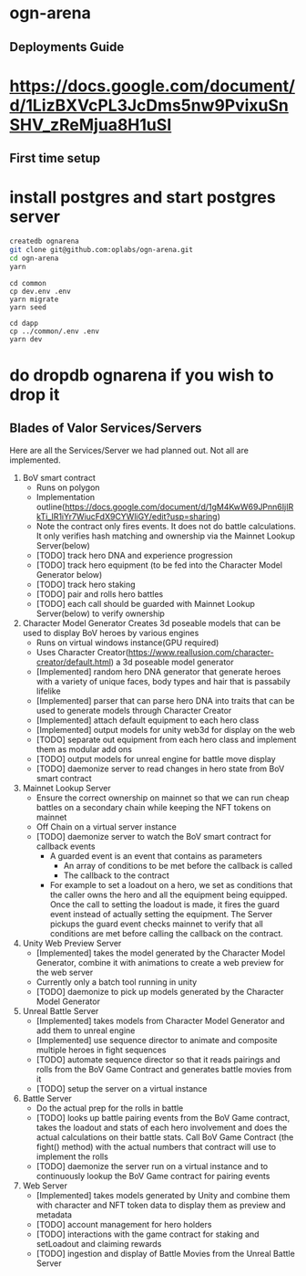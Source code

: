 # ogn-arena


## Deployments Guide

# https://docs.google.com/document/d/1LizBXVcPL3JcDms5nw9PvixuSnSHV_zReMjua8H1uSI


## First time setup

# install postgres and start postgres server

```sh
createdb ognarena 
git clone git@github.com:oplabs/ogn-arena.git
cd ogn-arena 
yarn
```

```start the db
cd common
cp dev.env .env
yarn migrate
yarn seed
```
```start the web site
cd dapp
cp ../common/.env .env
yarn dev

```

# do dropdb ognarena if you wish to drop it


## Blades of Valor Services/Servers

Here are all the Services/Server we had planned out. Not all are implemented.

1. BoV smart contract
	* Runs on polygon
	* Implementation outline(https://docs.google.com/document/d/1gM4KwW69JPnn6IjIRkTi_lR1iYr7WiucFdX9CYWliGY/edit?usp=sharing)
	* Note the contract only fires events. It does not do battle calculations. It only verifies hash matching and ownership via the Mainnet Lookup Server(below)
	* [TODO] track hero DNA and experience progression
	* [TODO] track hero equipment (to be fed into the Character Model Generator below) 
	* [TODO] track hero staking
	* [TODO] pair and rolls hero battles
	* [TODO] each call should be guarded with Mainnet Lookup Server(below) to verify ownership
2. Character Model Generator
	Creates 3d poseable models that can be used to display BoV heroes by various engines
	* Runs on virtual windows instance(GPU required)
	* Uses Character Creator(https://www.reallusion.com/character-creator/default.html) a 3d poseable model generator
	* [Implemented] random hero DNA generator that generate heroes with a variety of unique faces, body types and hair that is passabily lifelike
	* [Implemented] parser that can parse hero DNA into traits that can be used to generate models through Character Creator
	* [Implemented] attach default equipment to each hero class
	* [Implemented] output models for unity web3d for display on the web
	* [TODO] separate out equipment from each hero class and implement them as modular add ons
	* [TODO] output models for unreal engine for battle move display
	* [TODO] daemonize server to read changes in hero state from BoV smart contract
3. Mainnet Lookup Server
	* Ensure the correct ownership on mainnet so that we can run cheap battles on a secondary chain while keeping the NFT tokens on mainnet
	* Off Chain on a virtual server instance
	* [TODO] daemonize server to watch the BoV smart contract for callback events
		- A guarded event is an event that contains as parameters
			* An array of conditions to be met before the callback is called
			* The callback to the contract 
		- For example to set a loadout on a hero, we set as conditions that the caller owns the hero and all the equipment being equipped. Once the call to setting the loadout is made, it fires the guard event instead of actually setting the equipment. The Server pickups the guard event checks mainnet to verify that all conditions are met before calling the callback on the contract.
4. Unity Web Preview Server
	* [Implemented] takes the model generated by the Character Model Generator, combine it with animations to create a web preview for the web server
	* Currently only a batch tool running in unity
	* [TODO] daemonize to pick up models generated by the Character Model Generator
5. Unreal Battle Server
	* [Implemented] takes models from Character Model Generator and add them to unreal engine
	* [Implemented] use sequence director to animate and composite multiple heroes in fight sequences
	* [TODO] automate sequence director so that it reads pairings and rolls from the BoV Game Contract and generates battle movies from it
	* [TODO] setup the server on a virtual instance
6. Battle Server
	* Do the actual prep for the rolls in battle
	* [TODO] looks up battle pairing events from the BoV Game contract, takes the loadout and stats of each hero involvement and does the actual calculations on their battle stats. Call BoV Game Contract (the fight() method) with the actual numbers that contract will use to implement the rolls
	* [TODO] daemonize the server run on a virtual instance and to continuously lookup the BoV Game contract for pairing events
7. Web Server
	* [Implemented] takes models generated by Unity and combine them with character and NFT token data to display them as preview and metadata
	* [TODO] account management for hero holders
	* [TODO] interactions with the game contract for staking and setLoadout and claiming rewards
	* [TODO] ingestion and display of Battle Movies from the Unreal Battle Server


